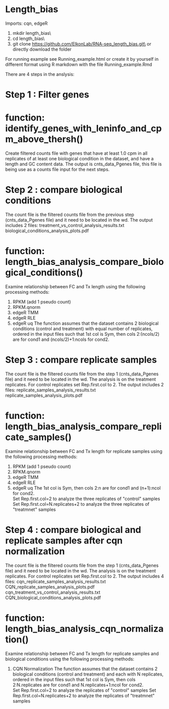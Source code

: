 # Length_bias
Imports: cqn, edgeR


1. mkdir length_bias\
2. cd length_bias\
3. git clone https://github.com/ElkonLab/RNA-seq_length_bias.git\
or directly download the folder

For running example see Running_example.html
or create it by yourself in different format using R markdown with the file Running_example.Rmd

There are 4 steps in the anslysis:

# Step 1 : Filter genes

# function: identify_genes_with_leninfo_and_cpm_above_thersh()

Create filtered counts file with genes that have at least 1.0 cpm in all replicates of at least one biological condition in the dataset, and have a length and GC content data.
The output is cnts_data_Pgenes file, this file is being use as a counts file input for the next steps.

# Step 2 : compare biological conditions
The count file is the filtered counts file from the previous step (cnts_data_Pgenes file) and it need to be located in the wd.
The output includes 2 files:
treatment_vs_control_analysis_results.txt
biological_conditions_analysis_plots.pdf

# function: length_bias_analysis_compare_biological_conditions()

 Examine relationship between FC and Tx length using the following processing methods:
1. RPKM (add 1 pseudo count)
2. RPKM.qnorm
3. edgeR TMM
4. edgeR RLE
5. edgeR uq
The function assumes that the dataset contains 2 biological conditions (control and treatment) with equal number of replicates, ordered in the input files such that 1st col is Sym, then cols 2:(ncols/2) are for cond1 and (ncols/2)+1:ncols for cond2.  

# Step 3 : compare replicate samples 
The count file is the filtered counts file from the step 1 (cnts_data_Pgenes file) and it need to be located in the wd.
The analysis is on the treatment replicates. For control replicates set Rep.first.col to 2.
The output includes 2 files:
replicate_samples_analysis_results.txt
replicate_samples_analysis_plots.pdf

# function: length_bias_analysis_compare_replicate_samples()

Examine relationship between FC and Tx length for replicate samples using the following processing methods:
1. RPKM (add 1 pseudo count)
2. RPKM.qnorm
3. edgeR TMM
4. edgeR RLE
5. edgeR uq
The 1st col is Sym, then cols 2:n are for cond1 and (n+1):ncol for cond2.  
Set Rep.first.col=2 to analyze the three replicates of "control" samples
Set Rep.first.col=N.replicates+2 to analyze the three replicates of "treatmnet" samples

# Step 4 : compare biological and replicate samples after cqn normalization
The count file is the filtered counts file from the step 1 (cnts_data_Pgenes file) and it need to be located in the wd.
The analysis is on the treatment replicates. For control replicates set Rep.first.col to 2.
The output includes 4 files:
cqn_replicate_samples_analysis_results.txt
CQN_replicate_samples_analysis_plots.pdf
cqn_treatment_vs_control_analysis_results.txt
CQN_biological_conditions_analysis_plots.pdf

# function: length_bias_analysis_cqn_normalization()
Examine relationship between FC and Tx length for replicate samples  and biological conditions using the following processing methods:
1. CQN Normalization 
The function assumes that the dataset contains 2 biological conditions (control and treatment)
and each with N replicates, ordered in the input files such that 1st col is Sym, then cols 2:N.replicates are for cond1 and N.replicates+1:ncol for cond2.  
Set Rep.first.col=2 to analyze the replicates of "control" samples
Set Rep.first.col=N.replicates+2 to analyze the replicates of "treatmnet" samples
